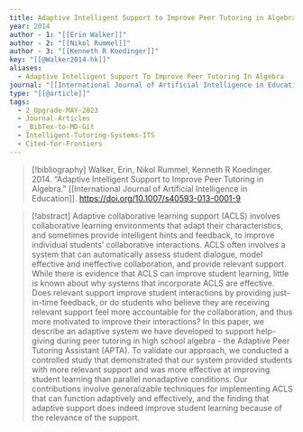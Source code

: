 ```yaml
---
title: Adaptive Intelligent Support to Improve Peer Tutoring in Algebra
year: 2014
author - 1: "[[Erin Walker]]"
author - 2: "[[Nikol Rummel]]"
author - 3: "[[Kenneth R Koedinger]]"
key: "[[@Walker2014-hk]]"
aliases:
  - Adaptive Intelligent Support To Improve Peer Tutoring In Algebra
journal: "[[International Journal of Artificial Intelligence in Education]]"
type: "[[@article]]"
tags:
  - 2_Upgrade-MAY-2023
  - Journal-Articles
  - _BibTex-to-MD-Git
  - Intelligent-Tutoring-Systems-ITS
  - Cited-for-Frontiers
---
```


> [!bibliography]
> Walker, Erin, Nikol Rummel, Kenneth R Koedinger. 2014. “Adaptive Intelligent Support to Improve Peer Tutoring in Algebra.” [[International Journal of Artificial Intelligence in Education]]. https://doi.org/10.1007/s40593-013-0001-9

> [!abstract]
> Adaptive collaborative learning support (ACLS) involves collaborative learning environments that adapt their characteristics, and sometimes provide intelligent hints and feedback, to improve individual students’ collaborative interactions. ACLS often involves a system that can automatically assess student dialogue, model effective and ineffective collaboration, and provide relevant support. While there is evidence that ACLS can improve student learning, little is known about why systems that incorporate ACLS are effective. Does relevant support improve student interactions by providing just-in-time feedback, or do students who believe they are receiving relevant support feel more accountable for the collaboration, and thus more motivated to improve their interactions? In this paper, we describe an adaptive system we have developed to support help-giving during peer tutoring in high school algebra -  the Adaptive Peer Tutoring Assistant (APTA). To validate our approach, we conducted a controlled study that demonstrated that our system provided students with more relevant support and was more effective at improving student learning than parallel nonadaptive conditions. Our contributions involve generalizable techniques for implementing ACLS that can function adaptively and effectively, and the finding that adaptive support does indeed improve student learning because of the relevance of the support.